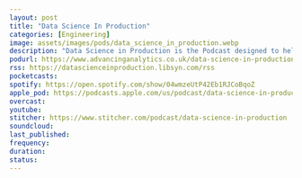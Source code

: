 ```yaml
---
layout: post
title: "Data Science In Production"
categories: [Engineering]
image: assets/images/pods/data_science_in_production.webp
description: "Data Science in Production is the Podcast designed to help Data Scientists and Machine Learning Engineers get their models in to production faster. We focus on the tool, techniques and people of machine learning."
podurl: https://www.advancinganalytics.co.uk/data-science-in-production
rss: https://datascienceinproduction.libsyn.com/rss
pocketcasts:
spotify: https://open.spotify.com/show/04wmzeUtP42Eb1RJCoBqoZ
apple_pod: https://podcasts.apple.com/us/podcast/data-science-in-production/id1455613667
overcast:
youtube:
stitcher: https://www.stitcher.com/podcast/data-science-in-production
soundcloud:
last_published:
frequency:
duration:
status:
---
```

